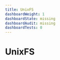 ```yaml
---
title: UnixFS
dashboardWeight: 1
dashboardState: missing
dashboardAudit: missing
dashboardTests: 0
---
```


# UnixFS
